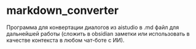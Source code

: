 # markdown_converter
Программа для конвертации диалогов из aistudio в .md файл для дальнейшей работы (сложить в obsidian заметки или использовать в качестве контекста в любом чат-боте с ИИ).
